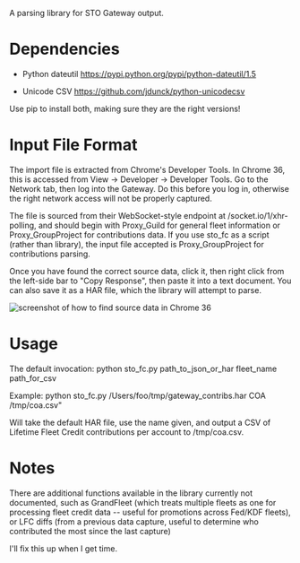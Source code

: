 A parsing library for STO Gateway output.

Dependencies
=======
- Python dateutil
https://pypi.python.org/pypi/python-dateutil/1.5

- Unicode CSV
https://github.com/jdunck/python-unicodecsv

Use pip to install both, making sure they are the right versions!

Input File Format
=======
The import file is extracted from Chrome's Developer Tools.  In Chrome 36, this is accessed from View -> Developer -> Developer Tools.  Go to the Network tab, then log into the Gateway.  Do this before you log in, otherwise the right network access will not be properly captured.

The file is sourced from their WebSocket-style endpoint at /socket.io/1/xhr-polling, and should begin with Proxy_Guild for general fleet information or Proxy_GroupProject for contributions data. If you use sto_fc as a script (rather than library), the input file accepted is Proxy_GroupProject for contributions parsing.

Once you have found the correct source data, click it, then right click from the left-side bar to "Copy Response", then paste it into a text document.  You can also save it as a HAR file, which the library will attempt to parse.


![screenshot of how to find source data in Chrome 36](https://raw.githubusercontent.com/isolinear/sto-data/docs/images/chrome.png "Chrome screenshot")

Usage
======
The default invocation:
python sto_fc.py path_to_json_or_har fleet_name path_for_csv

Example: python sto_fc.py /Users/foo/tmp/gateway_contribs.har COA /tmp/coa.csv"

Will take the default HAR file, use the name given, and output a CSV of Lifetime Fleet Credit contributions per account to /tmp/coa.csv.


Notes
======
There are additional functions available in the library currently not documented, such as GrandFleet (which treats multiple fleets as one for processing fleet credit data -- useful for promotions across Fed/KDF fleets), or LFC diffs (from a previous data capture, useful to determine who contributed the most since the last capture)

I'll fix this up when I get time.
